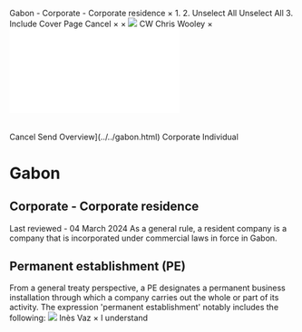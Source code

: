 Gabon - Corporate - Corporate residence
×
1.
2.
Unselect All
Unselect All
3.
Include Cover Page
Cancel
×
×
![](../../-/media/world-wide-tax-summaries/attachments/global---chris-wooley.ashx%3Frev=ac5e5f3223b34096b1afc2a6009c7320&revision=ac5e5f32-23b3-4096-b1af-c2a6009c7320&hash=859B7ADC84DC2CBEC9760E9E6EE7DE6D0A8BFCDF)
CW
Chris Wooley
×
![](corporate-residence.html)
######
Cancel
Send
Overview](../../gabon.html)
Corporate
Individual
# Gabon
## Corporate - Corporate residence
Last reviewed - 04 March 2024
As a general rule, a resident company is a company that is incorporated under commercial laws in force in Gabon.
## Permanent establishment (PE)
From a general treaty perspective, a PE designates a permanent business installation through which a company carries out the whole or part of its activity.
The expression 'permanent establishment' notably includes the following:
![](../../-/media/world-wide-tax-summaries/gabonins-vazgabon--ines-vazpng20200916100458765.ashx%3Frev=5d799434b3e047a48f959f6b19f272b8&revision=5d799434-b3e0-47a4-8f95-9f6b19f272b8&hash=0A20B41FB8C5DDC66B0A82274BC45BC71AAC3030)
Inès Vaz
×
I understand
